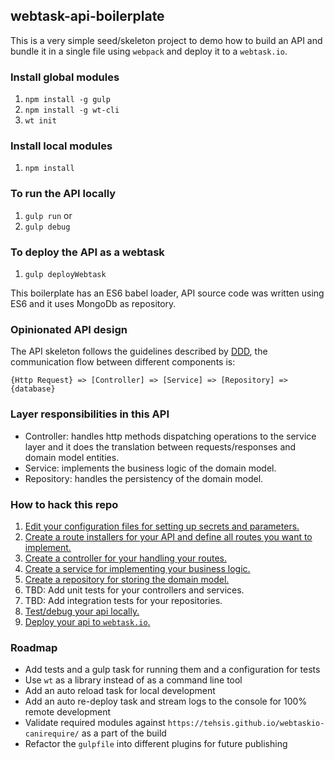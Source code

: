 ## webtask-api-boilerplate

This is a very simple seed/skeleton project to demo how to build an API and bundle it in a single file using `webpack` and deploy it to a `webtask.io`.

### Install global modules
1. `npm install -g gulp`
2. `npm install -g wt-cli`
3. `wt init`

### Install local modules
1. `npm install`

### To run the API locally
1. `gulp run`
  or
2. `gulp debug`

### To deploy the API as a webtask
1. `gulp deployWebtask`

This boilerplate has an ES6 babel loader, API source code was written using ES6 and it uses MongoDb as repository.

### Opinionated API design
The API skeleton follows the guidelines described by [DDD](https://en.wikipedia.org/wiki/Domain-driven_design), the communication flow between different components is:
```
{Http Request} => [Controller] => [Service] => [Repository] => {database}
```

### Layer responsibilities in this API
* Controller: handles http methods dispatching operations to the service layer and it does the translation between requests/responses and domain model entities.
* Service: implements the business logic of the domain model.
* Repository: handles the persistency of the domain model.

### How to hack this repo
1. [Edit your configuration files for setting up secrets and parameters.](tree/master/config)
2. [Create a route installers for your API and define all routes you want to implement.](tree/master/src/routes)
3. [Create a controller for your handling your routes.](tree/master/src/controllers)
4. [Create a service for implementing your business logic.](tree/master/src/services)
5. [Create a repository for storing the domain model.](tree/master/src/services)
6. TBD: Add unit tests for your controllers and services.
7. TBD: Add integration tests for your repositories.
8. [Test/debug your api locally.](..blob/master/src/running-locally.md)
9. [Deploy your api to `webtask.io`.](..blob/master/src/working-with-webtasks.md)

### Roadmap
* Add tests and a gulp task for running them and a configuration for tests
* Use `wt` as a library instead of as a command line tool
* Add an auto reload task for local development
* Add an auto re-deploy task and stream logs to the console for 100% remote development
* Validate required modules against `https://tehsis.github.io/webtaskio-canirequire/` as a part of the build
* Refactor the `gulpfile` into different plugins for future publishing
